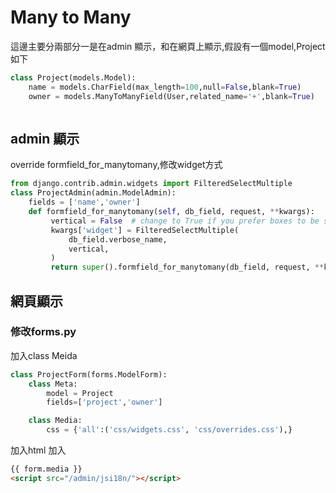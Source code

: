 # Many to Many

這邊主要分兩部分一是在admin 顯示，和在網頁上顯示,假設有一個model,Project 如下


``` python 
class Project(models.Model):
    name = models.CharField(max_length=100,null=False,blank=True)
    owner = models.ManyToManyField(User,related_name='+',blank=True)



```
## admin 顯示
override formfield_for_manytomany,修改widget方式


``` python 
from django.contrib.admin.widgets import FilteredSelectMultiple
class ProjectAdmin(admin.ModelAdmin):   
    fields = ['name','owner']   
    def formfield_for_manytomany(self, db_field, request, **kwargs):
         vertical = False  # change to True if you prefer boxes to be stacked vertically
         kwargs['widget'] = FilteredSelectMultiple(
             db_field.verbose_name,
             vertical,
         )
         return super().formfield_for_manytomany(db_field, request, **kwargs)

```



## 網頁顯示


### 修改forms.py
加入class Meida 


``` python 
class ProjectForm(forms.ModelForm):   
    class Meta:       
        model = Project         
        fields=['project','owner']

    class Media:
        css = {'all':('css/widgets.css', 'css/overrides.css'),}
```

加入html 加入

```  html
{{ form.media }} 
<script src="/admin/jsi18n/"></script>
```

